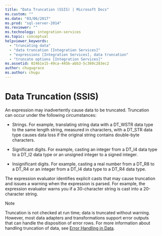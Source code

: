 ```yaml
---
title: "Data Truncation (SSIS) | Microsoft Docs"
ms.custom: ""
ms.date: "03/06/2017"
ms.prod: "sql-server-2014"
ms.reviewer: ""
ms.technology: integration-services
ms.topic: conceptual
helpviewer_keywords: 
  - "truncating data"
  - "data truncation [Integration Services]"
  - "expressions [Integration Services], data truncation"
  - "truncate options [Integration Services]"
ms.assetid: 02461e15-49ca-445b-abb3-5c369c283ec2
author: chugugrace
ms.author: chugu
---
```

# Data Truncation (SSIS)
  An expression may inadvertently cause data to be truncated. Truncation can occur under the following circumstances:  
  
-   Strings. For example, translating string data with a DT_WSTR data type to the same length string, measured in characters, with a DT_STR data type causes data loss if the original string contains double-byte characters.  
  
-   Significant digits. For example, casting an integer from a DT_I4 data type to a DT_I2 data type or an unsigned integer to a signed integer.  
  
-   Insignificant digits. For example, casting a real number from a DT_R8 to a DT_R4 or an integer from a DT_I4 data type to a DT_R4 data type.  
  
 The expression evaluator identifies explicit casts that may cause truncation and issues a warning when the expression is parsed. For example, the expression evaluator warns you if a 30-character string is cast into a 20-character string.  
  
> [!NOTE]  
>  Truncation is not checked at run time; data is truncated without warning. However, most data adapters and transformations support error outputs that can handle the disposition of error rows. For more information about handling truncation of data, see [Error Handling in Data](../data-flow/error-handling-in-data.md).  
  
  
